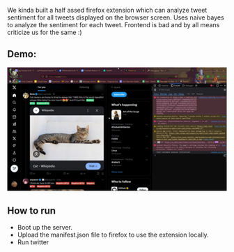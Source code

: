 We kinda built a half assed firefox extension which can analyze tweet sentiment for all tweets displayed on the browser screen. Uses naive bayes to analyze the sentiment for each tweet. Frontend is bad and by all means criticize us for the same :)

## Demo:
![alt text](GhHEhcCWQAAl6bM.jpg)

## How to run
- Boot up the server.
- Upload the manifest.json file to firefox to use the extension locally.
- Run twitter